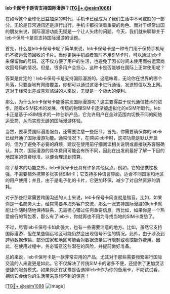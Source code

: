 **leb卡保号卡是否支持国际漫游？[[TG💪+ @esim1088](https://t.me/s/esim1088)]**

在如今这个全球化日益加深的时代，手机卡已经成为了我们生活中不可或缺的一部分。无论是日常通讯还是旅行出行，手机卡都扮演着重要的角色。而对于经常出国的朋友来说，国际漫游功能无疑是一个让人头疼的问题。今天，我们就来聊聊关于leb卡保号卡是否支持国际漫游的话题。

首先，什么是leb卡保号卡呢？简单来说，leb卡保号卡是一种专门用于保持手机号码不被运营商回收的卡片。当你更换手机或者暂时不用SIM卡时，可以通过leb卡来保留你的号码。这不仅方便了用户的生活，也避免了因长时间未使用而被运营商收回号码的情况。但是，很多用户会担心，这种卡是否能够在国际上正常使用呢？

答案是肯定的！leb卡保号卡是支持国际漫游的。这意味着，无论你在世界的哪个角落，只要当地有网络覆盖，你都可以通过这张卡进行通话、发送短信以及上网。这对于经常出差或喜欢旅游的人来说，无疑是一个极大的便利。

那么，为什么leb卡保号卡能够实现国际漫游呢？这主要得益于现代通信技术的进步。随着eSIM技术的发展，传统的物理SIM卡逐渐被虚拟化的eSIM所取代。leb卡正是基于eSIM技术的一种创新产品，它允许用户在全球范围内切换不同的网络运营商，从而实现无缝的国际漫游体验。

当然，要享受国际漫游服务，还需要注意一些细节。首先，你需要确保你的leb卡已经开通了国际漫游功能。通常情况下，在购买leb卡时，这项功能是默认开启的，但为了避免不必要的麻烦，建议在使用前仔细阅读相关说明或直接联系客服确认。其次，国际漫游的具体费用可能会有所不同，因此在出发前最好了解一下目的地国家的资费标准，以便合理规划预算。

除了基本的功能之外，leb卡保号卡还具有许多其他优点。例如，它的便携性极强，不需要额外携带多张实体SIM卡；它支持多种语言界面，适合不同国家和地区的用户使用；并且，由于是电子化的卡片，它更加环保，减少了对自然资源的消耗。

对于那些经常需要跨国沟通的人士来说，leb卡保号卡简直就是福音。比如，如果你是一名商务人士，经常需要与海外客户交流，那么一张支持国际漫游的leb卡就能让你随时随地保持联系，无需担心错过任何重要信息。再比如，如果你是一个热爱旅行的背包客，那么有了leb卡，你就再也不用为寻找当地的SIM卡发愁了。

不过，尽管leb卡保号卡如此强大，也有一些需要注意的地方。比如，虽然它支持国际漫游，但在某些偏远地区可能仍然会出现信号不佳的情况。此外，由于涉及到跨境数据传输，部分国家和地区可能会对数据流量进行限制或收取额外费用。因此，在使用过程中，务必留意这些潜在的风险，并提前做好准备。

总的来说，leb卡保号卡是一款非常实用的产品，尤其对于那些需要频繁进行国际交流的人来说更是如此。它不仅解决了传统SIM卡的诸多不便，还提供了更加灵活便捷的服务模式。如果你还在犹豫是否选择leb卡作为你的备用卡，不妨试试看，相信它会给你的生活带来意想不到的惊喜！

[[TG💪+ @esim1088](https://t.me/s/esim1088) ![Image](https://i.postimg.cc/4NQfJmqS/Snipaste-2025-05-13-00-14-12.png)]